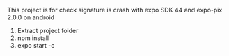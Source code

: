 This project is for check signature is crash with expo SDK 44 and expo-pix 2.0.0 on android
1. Extract project folder
2. npm install
3. expo start -c
